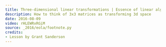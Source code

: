 ```yaml
---
title: Three-dimensional linear transformations | Essence of linear algebra, chapter 5
description: How to think of 3x3 matrices as transforming 3d space
date: 2016-08-09
video: rHLEWRxRGiM
source: _2016/eola/footnote.py
credits:
- Lesson by Grant Sanderson
---
```

